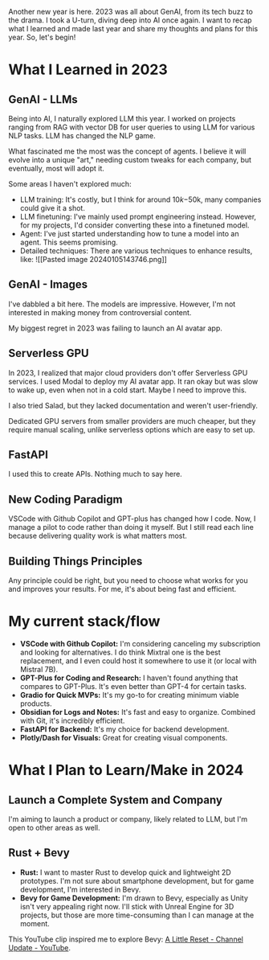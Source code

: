 
Another new year is here. 2023 was all about GenAI, from its tech buzz to the drama. I took a U-turn, diving deep into AI once again. I want to recap what I learned and made last year and share my thoughts and plans for this year. So, let's begin!
# What I Learned in 2023

## GenAI - LLMs

Being into AI, I naturally explored LLM this year. I worked on projects ranging from RAG with vector DB for user queries to using LLM for various NLP tasks. LLM has changed the NLP game.

What fascinated me the most was the concept of agents. I believe it will evolve into a unique "art," needing custom tweaks for each company, but eventually, most will adopt it.

Some areas I haven't explored much:

- LLM training: It's costly, but I think for around $10k-$50k, many companies could give it a shot.
- LLM finetuning: I've mainly used prompt engineering instead. However, for my projects, I'd consider converting these into a finetuned model.
- Agent: I've just started understanding how to tune a model into an agent. This seems promising.
- Detailed techniques: There are various techniques to enhance results, like:
![[Pasted image 20240105143746.png]]
## GenAI - Images

I've dabbled a bit here. The models are impressive. However, I'm not interested in making money from controversial content.

My biggest regret in 2023 was failing to launch an AI avatar app.

## Serverless GPU

In 2023, I realized that major cloud providers don't offer Serverless GPU services. I used Modal to deploy my AI avatar app. It ran okay but was slow to wake up, even when not in a cold start. Maybe I need to improve this.

I also tried Salad, but they lacked documentation and weren't user-friendly.

Dedicated GPU servers from smaller providers are much cheaper, but they require manual scaling, unlike serverless options which are easy to set up.

## FastAPI

I used this to create APIs. Nothing much to say here.

## New Coding Paradigm

VSCode with Github Copilot and GPT-plus has changed how I code. Now, I manage a pilot to code rather than doing it myself. But I still read each line because delivering quality work is what matters most.

## Building Things Principles

Any principle could be right, but you need to choose what works for you and improves your results. For me, it's about being fast and efficient.
# My current stack/flow

- **VSCode with Github Copilot:** I'm considering canceling my subscription and looking for alternatives. I do think Mixtral one is the best replacement, and I even could host it somewhere to use it (or local with Mistral 7B).
- **GPT-Plus for Coding and Research:** I haven't found anything that compares to GPT-Plus. It's even better than GPT-4 for certain tasks.
- **Gradio for Quick MVPs:** It's my go-to for creating minimum viable products.
- **Obsidian for Logs and Notes:** It's fast and easy to organize. Combined with Git, it's incredibly efficient.
- **FastAPI for Backend:** It's my choice for backend development.
- **Plotly/Dash for Visuals:** Great for creating visual components.
# What I Plan to Learn/Make in 2024

## Launch a Complete System and Company

I'm aiming to launch a product or company, likely related to LLM, but I'm open to other areas as well.
## Rust + Bevy

- **Rust:** I want to master Rust to develop quick and lightweight 2D prototypes. I'm not sure about smartphone development, but for game development, I'm interested in Bevy.
- **Bevy for Game Development:** I'm drawn to Bevy, especially as Unity isn't very appealing right now. I'll stick with Unreal Engine for 3D projects, but those are more time-consuming than I can manage at the moment.

This YouTube clip inspired me to explore Bevy: [A Little Reset - Channel Update - YouTube](https://www.youtube.com/watch?v=8kLWBDbVP0I).